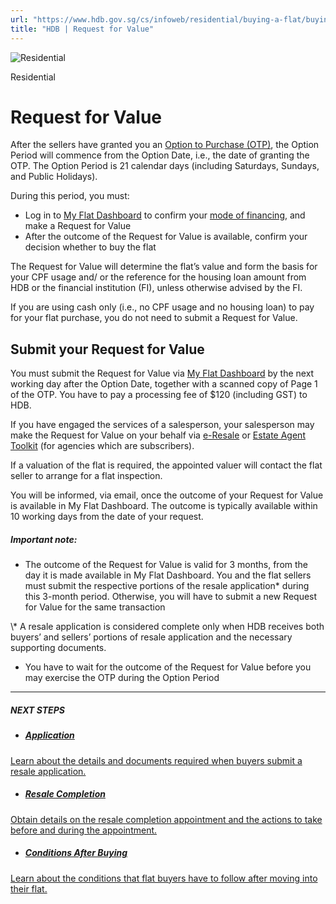 ```yaml
---
url: "https://www.hdb.gov.sg/cs/infoweb/residential/buying-a-flat/buying-procedure-for-resale-flats/plan-source-and-contract/request-for-value"
title: "HDB | Request for Value"
---
```


![Residential](https://www.hdb.gov.sg/cs/infoweb/-/media/HDBContent/Images/General/residential-masthead.jpg)

Residential


# Request for Value

After the sellers have granted you an [Option to Purchase (OTP)](https://www.hdb.gov.sg/cs/infoweb/residential/buying-a-flat/buying-procedure-for-resale-flats/plan-source-and-contract/option-to-purchase), the Option Period will commence from the Option Date, i.e., the date of granting the OTP. The Option Period is 21 calendar days (including Saturdays, Sundays, and Public Holidays).

During this period, you must:

- Log in to [My Flat Dashboard](https://services2.hdb.gov.sg/web/bp28/TimeLine/my-flat-dashboard) to confirm your [mode of financing](https://www.hdb.gov.sg/cs/infoweb/residential/buying-a-flat/buying-procedure-for-resale-flats/plan-source-and-contract/mode-of-financing), and make a Request for Value
- After the outcome of the Request for Value is available, confirm your decision whether to buy the flat

The Request for Value will determine the flat’s value and form the basis for your CPF usage and/ or the reference for the housing loan amount from HDB or the financial institution (FI), unless otherwise advised by the FI.

If you are using cash only (i.e., no CPF usage and no housing loan) to pay for your flat purchase, you do not need to submit a Request for Value.

## Submit your Request for Value

You must submit the Request for Value via [My Flat Dashboard](https://services2.hdb.gov.sg/web/bp28/TimeLine/my-flat-dashboard) by the next working day after the Option Date, together with a scanned copy of Page 1 of the OTP. You have to pay a processing fee of $120 (including GST) to HDB.

If you have engaged the services of a salesperson, your salesperson may make the Request for Value on your behalf via [e-Resale](https://services2.hdb.gov.sg/webapp/BB31ERESALE3/BB31SMain) or [Estate Agent Toolkit](https://services2.hdb.gov.sg/webapp/BB31AWEstateAgent/BB31SMain) (for agencies which are subscribers).

If a valuation of the flat is required, the appointed valuer will contact the flat seller to arrange for a flat inspection.

You will be informed, via email, once the outcome of your Request for Value is available in My Flat Dashboard. The outcome is typically available within 10 working days from the date of your request.

##### Important note:

- The outcome of the Request for Value is valid for 3 months, from the day it is made available in My Flat Dashboard. You and the flat sellers must submit the respective portions of the resale application\* during this 3-month period. Otherwise, you will have to submit a new Request for Value for the same transaction


\\* A resale application is considered complete only when HDB receives both buyers’ and sellers’ portions of resale application and the necessary supporting documents.

- You have to wait for the outcome of the Request for Value before you may exercise the OTP during the Option Period

* * *

##### NEXT STEPS

- ##### [Application](https://www.hdb.gov.sg/residential/buying-a-flat/buying-procedure-for-resale-flats/resale-application/application)

[Learn about the details and documents required when buyers submit a resale application.](https://www.hdb.gov.sg/residential/buying-a-flat/buying-procedure-for-resale-flats/resale-application/application)
- ##### [Resale Completion](https://www.hdb.gov.sg/residential/buying-a-flat/buying-procedure-for-resale-flats/resale-completion)

[Obtain details on the resale completion appointment and the actions to take before and during the appointment.](https://www.hdb.gov.sg/residential/buying-a-flat/buying-procedure-for-resale-flats/resale-completion)
- ##### [Conditions After Buying](https://www.hdb.gov.sg/residential/buying-a-flat/conditions-after-buying)

[Learn about the conditions that flat buyers have to follow after moving into their flat.](https://www.hdb.gov.sg/residential/buying-a-flat/conditions-after-buying)